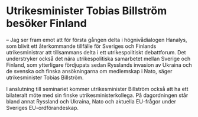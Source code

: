 # Utrikesminister Tobias Billström besöker Finland

– Jag ser fram emot att för första gången delta i högnivådialogen Hanalys, som blivit ett återkommande tillfälle för Sveriges och Finlands utrikesministrar att tillsammans delta i ett utrikespolitiskt debattforum. Det understryker också det nära utrikespolitiska samarbetet mellan Sverige och Finland, som ytterligare fördjupats sedan Rysslands invasion av Ukraina och de svenska och finska ansökningarna om medlemskap i Nato, säger utrikesminister Tobias Billström.

I anslutning till seminariet kommer utrikesminister Billström också att ha ett bilateralt möte med sin finske utrikesministerkollega. På dagordningen står bland annat Ryssland och Ukraina, Nato och aktuella EU-frågor under Sveriges EU-ordförandeskap.
